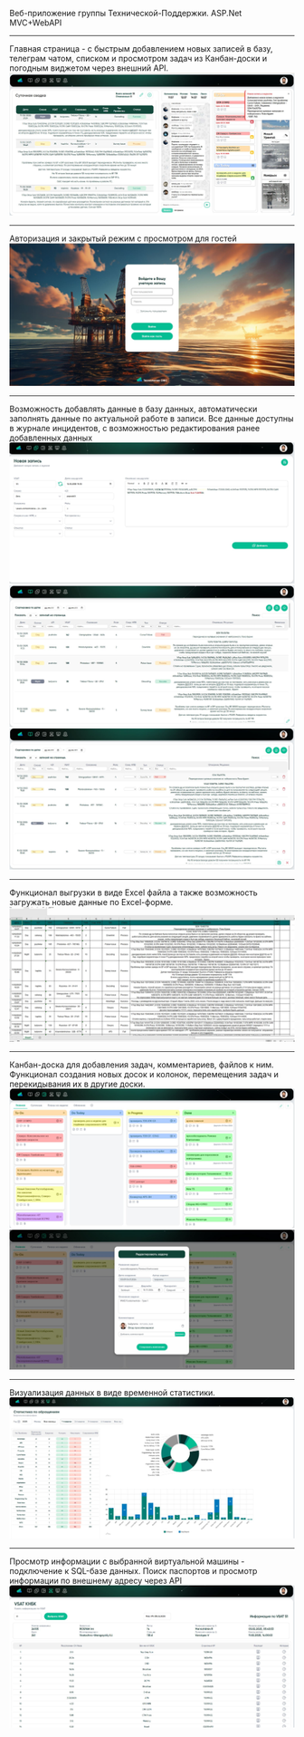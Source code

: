 Веб-приложение группы Технической-Поддержки.
ASP.Net MVC+WebAPI

********
Главная страница - с быстрым добавлением новых записей в базу, телеграм чатом, списком и просмотром задач из Канбан-доски и погодным виджетом через внешний API.
![Главное Окно](Screenshots/MainWindow.JPG)

********
Авторизация и закрытый режим с просмотром для гостей 
![Авторизация](Screenshots/Auth.JPG)

********
Возможность добавлять данные в базу данных, автоматически заполнять данные по актуальной работе в записи. 
Все данные доступны в журнале инцидентов, с возможностью редактирования ранее добавленных данных
![Новая запись](Screenshots/Add.JPG)
![Журнал](Screenshots/HistoryJournal.JPG)
![Журнал](Screenshots/HistoryJournalEditing.JPG)

********
Функционал выгрузки в виде Excel файла а также возможность загружать новые данные по Excel-формe.
![Выгрузка](Screenshots/Excel.JPG)

********
Канбан-доска для добавления задач, комментариев, файлов к ним. Функционал создания новых досок и колонок, перемещения задач и перекидывания их в другие доски. 
![Канбан](Screenshots/Kanban.JPG)
![Канбан](Screenshots/KanbanTask.JPG)

********
Визуализация данных в виде временной статистики. 
![Статистика](Screenshots/Statistics.JPG)

********
Просмотр информации с выбранной виртуальной машины - подключение к SQL-базе данных. Поиск паспортов и просмотр информации по внешнему адресу через API
![КНБК](Screenshots/BHAVsat.JPG)
